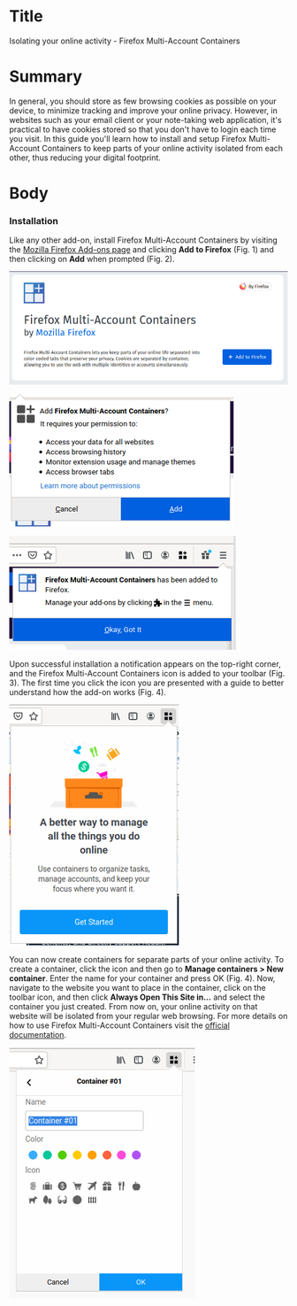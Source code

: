 # Title #
Isolating your online activity - Firefox Multi-Account Containers

# Summary #
In general, you should store as few browsing cookies as possible on your device, to minimize tracking and improve your
online privacy. However, in websites such as your email client or your note-taking web application, it's practical to
have cookies stored so that you don't have to login each time you visit. In this guide you'll learn how to install and
setup Firefox Multi-Account Containers to keep parts of your online activity isolated from each other, thus reducing
your digital footprint.

# Body #

### Installation ###

Like any other add-on, install Firefox Multi-Account Containers by visiting the [Mozilla Firefox Add-ons
page](https://addons.mozilla.org/en-US/firefox/addon/multi-account-containers/) and clicking **Add to Firefox** (Fig. 1)
and then clicking on **Add** when prompted (Fig. 2).

![Fig. 1: Download Firefox Multi-Account Containers](../images/Firefox/containers-add.png)

![Fig. 2: Add Firefox Multi-Account Containers to Firefox](../images/Firefox/containers-prompt.png)

![Fig. 3: Notification of successful installation](../images/Firefox/containers-notify.png)

Upon successful installation a notification appears on the top-right corner, and the Firefox Multi-Account Containers
icon is added to your toolbar (Fig. 3). The first time you click the icon you are presented with a guide to better
understand how the add-on works (Fig. 4).

![Fig. 4: Firefox Multi-Account Containers start guide](../images/Firefox/containers-test.png)

You can now create containers for separate parts of your online activity. To create a container, click the icon and then
go to **Manage containers > New container**. Enter the name for your container and press OK (Fig. 4). Now, navigate to
the website you want to place in the container, click on the toolbar icon, and then click **Always Open This Site
in...** and select the container you just created. From now on, your online activity on that website will be isolated
from your regular web browsing. For more details on how to use Firefox Multi-Account Containers visit the [official
documentation](https://blog.mozilla.org/firefox/introducing-firefox-multi-account-containers/).

![Fig. 5: Create a container](../images/Firefox/containers-create.png)
